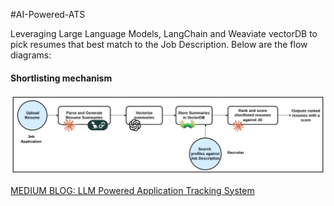 #AI-Powered-ATS

Leveraging Large Language Models, LangChain and Weaviate vectorDB to pick resumes that best match to the Job Description. Below are the flow diagrams:

#### Shortlisting mechanism
![ATS_flow_diagram_1](assets/ATS_flow.png?raw=true)

[MEDIUM BLOG: LLM Powered Application Tracking System](https://blog.gopenai.com/llm-powered-application-tracking-system-62357cdcc6ac)
